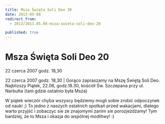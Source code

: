 ```yaml
---
title: Msza Święta Soli Deo 20
date: 2013-05-08
redirect_from: 
  - 2013/2013.05.08-msza-swieta-soli-deo-20

published: true
---
```




# Msza Święta Soli Deo 20

<time>22 czerca 2007 godz. 18,30</time>

22 czerca 2007 godz. 18,30 | Gorąco zapraszamy na Mszę Świętą Soli Deo. 
Najblizszy Piątek, 22.06, godz.18.30,
kościół Św. Szczepana przy ul. Narbutta (tam gdzie ostatnio była Msza)

W piątek wieczór chyba wszyscy będziemy mogli sobie zrobić odpoczynek od nauki ;) To jedno z naszych ostatnich spotkań przed wakacjami, dlatego warto przyjść i zobaczyc sie ze znajomymi zanim sie
porozjeżdżamy! Tym bardziej, że to Msza i okazja do wspólnej modlitwy! :)


<!--{{json:{"created_date":"2013-05-08 20:59:32","publish_down":"0000-00-00 00:00:00","id":"512"}}}-->